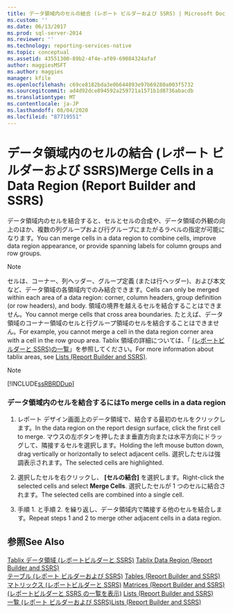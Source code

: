 ```yaml
---
title: データ領域内のセルの結合 (レポート ビルダーおよび SSRS) | Microsoft Docs
ms.custom: ''
ms.date: 06/13/2017
ms.prod: sql-server-2014
ms.reviewer: ''
ms.technology: reporting-services-native
ms.topic: conceptual
ms.assetid: 43551300-89b2-4f4e-af09-69084324afaf
author: maggiesMSFT
ms.author: maggies
manager: kfile
ms.openlocfilehash: c69ce8182bda3e0b644893e97b69280a003f5732
ms.sourcegitcommit: ad4d92dce894592a259721a1571b1d8736abacdb
ms.translationtype: MT
ms.contentlocale: ja-JP
ms.lasthandoff: 08/04/2020
ms.locfileid: "87719551"
---
```

# <a name="merge-cells-in-a-data-region-report-builder-and-ssrs"></a><span data-ttu-id="e5f43-102">データ領域内のセルの結合 (レポート ビルダーおよび SSRS)</span><span class="sxs-lookup"><span data-stu-id="e5f43-102">Merge Cells in a Data Region (Report Builder and SSRS)</span></span>
  <span data-ttu-id="e5f43-103">データ領域内のセルを結合すると、セルとセルの合成や、データ領域の外観の向上のほか、複数の列グループおよび行グループにまたがるラベルの指定が可能になります。</span><span class="sxs-lookup"><span data-stu-id="e5f43-103">You can merge cells in a data region to combine cells, improve data region appearance, or provide spanning labels for column groups and row groups.</span></span>  
  
> [!NOTE]  
>  <span data-ttu-id="e5f43-104">セルは、コーナー、列ヘッダー、グループ定義 (または行ヘッダー)、および本文など、データ領域の各領域内でのみ結合できます。</span><span class="sxs-lookup"><span data-stu-id="e5f43-104">Cells can only be merged within each area of a data region: corner, column headers, group definition (or row headers), and body.</span></span> <span data-ttu-id="e5f43-105">領域の境界を越えるセルを結合することはできません。</span><span class="sxs-lookup"><span data-stu-id="e5f43-105">You cannot merge cells that cross area boundaries.</span></span> <span data-ttu-id="e5f43-106">たとえば、データ領域のコーナー領域のセルと行グループ領域のセルを結合することはできません。</span><span class="sxs-lookup"><span data-stu-id="e5f43-106">For example, you cannot merge a cell in the data region corner area with a cell in the row group area.</span></span> <span data-ttu-id="e5f43-107">Tablix 領域の詳細については、「 [&#40;レポートビルダーと SSRS&#41;の一覧](tables-matrices-and-lists-report-builder-and-ssrs.md)」を参照してください。</span><span class="sxs-lookup"><span data-stu-id="e5f43-107">For more information about tablix areas, see [Lists &#40;Report Builder and SSRS&#41;](tables-matrices-and-lists-report-builder-and-ssrs.md).</span></span>  
  
> [!NOTE]  
>  [!INCLUDE[ssRBRDDup](../../includes/ssrbrddup-md.md)]  
  
### <a name="to-merge-cells-in-a-data-region"></a><span data-ttu-id="e5f43-108">データ領域内のセルを結合するには</span><span class="sxs-lookup"><span data-stu-id="e5f43-108">To merge cells in a data region</span></span>  
  
1.  <span data-ttu-id="e5f43-109">レポート デザイン画面上のデータ領域で、結合する最初のセルをクリックします。</span><span class="sxs-lookup"><span data-stu-id="e5f43-109">In the data region on the report design surface, click the first cell to merge.</span></span> <span data-ttu-id="e5f43-110">マウスの左ボタンを押したまま垂直方向または水平方向にドラッグして、隣接するセルを選択します。</span><span class="sxs-lookup"><span data-stu-id="e5f43-110">Holding the left mouse button down, drag vertically or horizontally to select adjacent cells.</span></span> <span data-ttu-id="e5f43-111">選択したセルは強調表示されます。</span><span class="sxs-lookup"><span data-stu-id="e5f43-111">The selected cells are highlighted.</span></span>  
  
2.  <span data-ttu-id="e5f43-112">選択したセルを右クリックし、 **[セルの結合]** を選択します。</span><span class="sxs-lookup"><span data-stu-id="e5f43-112">Right-click the selected cells and select **Merge Cells**.</span></span> <span data-ttu-id="e5f43-113">選択したセルが 1 つのセルに結合されます。</span><span class="sxs-lookup"><span data-stu-id="e5f43-113">The selected cells are combined into a single cell.</span></span>  
  
3.  <span data-ttu-id="e5f43-114">手順 1. と手順 2. を繰り返し、データ領域内で隣接する他のセルを結合します。</span><span class="sxs-lookup"><span data-stu-id="e5f43-114">Repeat steps 1 and 2 to merge other adjacent cells in a data region.</span></span>  
  
## <a name="see-also"></a><span data-ttu-id="e5f43-115">参照</span><span class="sxs-lookup"><span data-stu-id="e5f43-115">See Also</span></span>  
 <span data-ttu-id="e5f43-116">[Tablix データ領域 &#40;レポートビルダーと SSRS&#41;](../tablix-data-region-report-builder-and-ssrs.md) </span><span class="sxs-lookup"><span data-stu-id="e5f43-116">[Tablix Data Region &#40;Report Builder and SSRS&#41;](../tablix-data-region-report-builder-and-ssrs.md) </span></span>  
 <span data-ttu-id="e5f43-117">[テーブル &#40;レポート ビルダーおよび SSRS&#41;](tables-report-builder-and-ssrs.md) </span><span class="sxs-lookup"><span data-stu-id="e5f43-117">[Tables &#40;Report Builder  and SSRS&#41;](tables-report-builder-and-ssrs.md) </span></span>  
 <span data-ttu-id="e5f43-118">[マトリックス &#40;レポートビルダーと SSRS&#41;](create-a-matrix-report-builder-and-ssrs.md) </span><span class="sxs-lookup"><span data-stu-id="e5f43-118">[Matrices &#40;Report Builder and SSRS&#41;](create-a-matrix-report-builder-and-ssrs.md) </span></span>  
 <span data-ttu-id="e5f43-119">[&#40;レポートビルダーと SSRS の一覧を表示&#41;](create-invoices-and-forms-with-lists-report-builder-and-ssrs.md) </span><span class="sxs-lookup"><span data-stu-id="e5f43-119">[Lists &#40;Report Builder and SSRS&#41;](create-invoices-and-forms-with-lists-report-builder-and-ssrs.md) </span></span>  
 [<span data-ttu-id="e5f43-120">一覧 &#40;レポート ビルダーおよび SSRS&#41;</span><span class="sxs-lookup"><span data-stu-id="e5f43-120">Lists &#40;Report Builder and SSRS&#41;</span></span>](tables-matrices-and-lists-report-builder-and-ssrs.md)  
  
  
